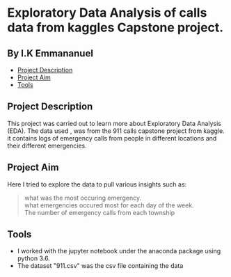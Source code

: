 # Exploratory Data Analysis of calls data from kaggles Capstone project. 
## By I.K Emmananuel

* [Project Description](#ProjectDescription)
* [Project Aim](#ProjectAim)
* [Tools](#Tools)

## Project Description
This project was carried out to learn more about Exploratory Data Analysis (EDA). 
The data used , was from the 911 calls capstone project from kaggle. it contains logs of emergency calls from people 
in different locations and their different emergencies. 

## Project Aim
Here I tried to explore the data to pull various insights such as: 
> what was the most occuring emergency.  
> what emergencies occured most for each day of the week.  
> The  number of emergency calls from each township
 
 ## Tools 
 
 * I worked with the jupyter notebook under the anaconda package using python 3.6.  
 * The dataset "911.csv" was the csv file containing the data
